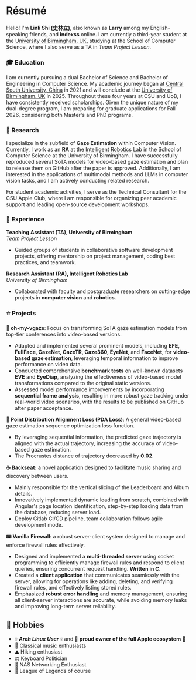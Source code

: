 # Résumé
Hello! I'm **Linli Shi (史林立)**, also known as **Larry** among my English-speaking friends, and **indexss** online. I am currently a third-year student at the [University of Birmingham, UK](https://www.birmingham.ac.uk/), studying at the School of Computer Science, where I also serve as a TA in *Team Project Lesson*.

### 🎓 Education  
I am currently pursuing a dual Bachelor of Science and Bachelor of Engineering in Computer Science. My academic journey began at [Central South University, China](https://www.csu.edu.cn/) in 2021 and will conclude at the [University of Birmingham, UK](https://www.birmingham.ac.uk/) in 2025. Throughout these four years at CSU and UoB, I have consistently received scholarships. Given the unique nature of my dual-degree program, I am preparing for graduate applications for Fall 2026, considering both Master's and PhD programs.

### 🔬 Research
I specialize in the subfield of **Gaze Estimation** within Computer Vision. Currently, I work as an **RA** at the [Intelligent Robotics Lab](https://hyungjinchang.wordpress.com) in the School of Computer Science at the University of Birmingham. I have successfully reproduced several SoTA models for video-based gaze estimation and plan to release them on GitHub after the paper is approved. Additionally, I am interested in the applications of multimodal methods and LLMs in computer vision tasks, and I am actively conducting related research.

For student academic activities, I serve as the Technical Consultant for the CSU Apple Club, where I am responsible for organizing peer academic support and leading open-source development workshops.

### 💼 Experience
**Teaching Assistant (TA), University of Birmingham**  
_Team Project Lesson_
- Guided groups of students in collaborative software development projects, offering mentorship on project management, coding best practices, and teamwork.

**Research Assistant (RA), Intelligent Robotics Lab**  
_University of Birmingham_
- Collaborated with faculty and postgraduate researchers on cutting-edge projects in **computer vision** and **robotics**.
### ⭐ Projects
**🤖 oh-my-vgaze**: Focus on transforming SoTA gaze estimation models from top-tier conferences into video-based versions.
- Adapted and implemented several prominent models, including **EFE, FullFace, GazeNet, GazeTR, Gaze360, EyeNet**, and **FaceNet**, for **video-based gaze estimation**, leveraging temporal information to improve performance on video data.
- Conducted comprehensive **benchmark tests** on well-known datasets **EVE** and **EyeDiap**, analyzing the effectiveness of video-based model transformations compared to the original static versions.
- Assessed model performance improvements by incorporating **sequential frame analysis**, resulting in more robust gaze tracking under real-world video scenarios, with the results to be published on GitHub after paper acceptance.

**🤖 Point Distribution Alignment Loss (PDA Loss)**: A general video-based gaze estimation sequence optimization loss function.
- By leveraging sequential information, the predicted gaze trajectory is aligned with the actual trajectory, increasing the accuracy of video-based gaze estimation.
- The Procrustes distance of trajectory decreased by **0.02**.


**[☕ Backseat](https://github.com/indexss/Backseat):** a novel application designed to facilitate music sharing and discovery between users.
- Mainly responsible for the vertical slicing of the Leaderboard and Album details.
- Innovatively implemented dynamic loading from scratch, combined with Angular's page location identification, step-by-step loading data from the database, reducing server load.
- Deploy Gitlab CI/CD pipeline, team collaboration follows agile development mode.

**📟 Vanilla Firewall**: a robust server-client system designed to manage and enforce firewall rules effectively.
- Designed and implemented a **multi-threaded server** using socket programming to efficiently manage firewall rules and respond to client queries, ensuring concurrent request handling. **Written in C.**
- Created a **client application** that communicates seamlessly with the server, allowing for operations like adding, deleting, and verifying firewall rules, and effectively listing stored rules.
- Emphasized **robust error handling** and memory management, ensuring all client-server interactions are accurate, while avoiding memory leaks and improving long-term server reliability.

## 🎉 Hobbies
- 💀 ***Arch Linux User*** 💀 and 🌼 **proud owner of the full Apple ecosystem** 🌼
- 🎻 Classical music enthusiasts
- ⛰️ Hiking enthusiast
- ⚖️ Keyboard Politician
- 📡 NAS Networking Enthusiast
- 👾 League of Legends of course






